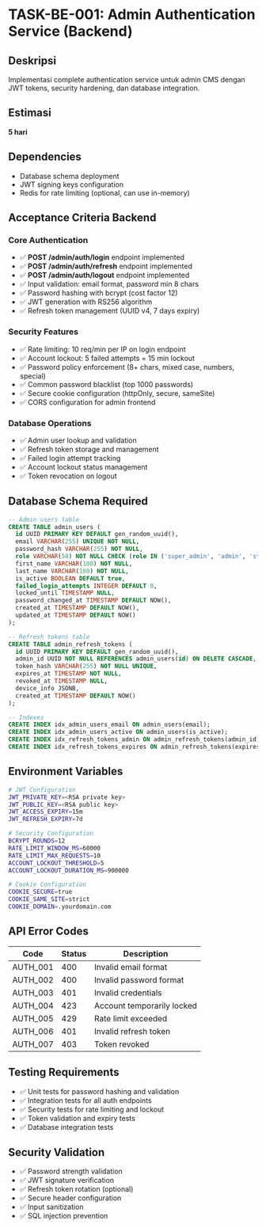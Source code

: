 # TASK-BE-001: Admin Authentication Service (Backend)

## Deskripsi
Implementasi complete authentication service untuk admin CMS dengan JWT tokens, security hardening, dan database integration.

## Estimasi
**5 hari**

## Dependencies
- Database schema deployment
- JWT signing keys configuration  
- Redis for rate limiting (optional, can use in-memory)

## Acceptance Criteria Backend

### Core Authentication
- ✅ **POST /admin/auth/login** endpoint implemented
- ✅ **POST /admin/auth/refresh** endpoint implemented  
- ✅ **POST /admin/auth/logout** endpoint implemented
- ✅ Input validation: email format, password min 8 chars
- ✅ Password hashing with bcrypt (cost factor 12)
- ✅ JWT generation with RS256 algorithm
- ✅ Refresh token management (UUID v4, 7 days expiry)

### Security Features
- ✅ Rate limiting: 10 req/min per IP on login endpoint
- ✅ Account lockout: 5 failed attempts = 15 min lockout
- ✅ Password policy enforcement (8+ chars, mixed case, numbers, special)
- ✅ Common password blacklist (top 1000 passwords)
- ✅ Secure cookie configuration (httpOnly, secure, sameSite)
- ✅ CORS configuration for admin frontend

### Database Operations
- ✅ Admin user lookup and validation
- ✅ Refresh token storage and management
- ✅ Failed login attempt tracking
- ✅ Account lockout status management
- ✅ Token revocation on logout

## Database Schema Required

```sql
-- Admin users table
CREATE TABLE admin_users (
  id UUID PRIMARY KEY DEFAULT gen_random_uuid(),
  email VARCHAR(255) UNIQUE NOT NULL,
  password_hash VARCHAR(255) NOT NULL,
  role VARCHAR(50) NOT NULL CHECK (role IN ('super_admin', 'admin', 'staff')),
  first_name VARCHAR(100) NOT NULL,
  last_name VARCHAR(100) NOT NULL,
  is_active BOOLEAN DEFAULT true,
  failed_login_attempts INTEGER DEFAULT 0,
  locked_until TIMESTAMP NULL,
  password_changed_at TIMESTAMP DEFAULT NOW(),
  created_at TIMESTAMP DEFAULT NOW(),
  updated_at TIMESTAMP DEFAULT NOW()
);

-- Refresh tokens table
CREATE TABLE admin_refresh_tokens (
  id UUID PRIMARY KEY DEFAULT gen_random_uuid(),
  admin_id UUID NOT NULL REFERENCES admin_users(id) ON DELETE CASCADE,
  token_hash VARCHAR(255) NOT NULL UNIQUE,
  expires_at TIMESTAMP NOT NULL,
  revoked_at TIMESTAMP NULL,
  device_info JSONB,
  created_at TIMESTAMP DEFAULT NOW()
);

-- Indexes
CREATE INDEX idx_admin_users_email ON admin_users(email);
CREATE INDEX idx_admin_users_active ON admin_users(is_active);
CREATE INDEX idx_refresh_tokens_admin ON admin_refresh_tokens(admin_id);
CREATE INDEX idx_refresh_tokens_expires ON admin_refresh_tokens(expires_at);
```

## Environment Variables

```bash
# JWT Configuration
JWT_PRIVATE_KEY=<RSA private key>
JWT_PUBLIC_KEY=<RSA public key>  
JWT_ACCESS_EXPIRY=15m
JWT_REFRESH_EXPIRY=7d

# Security Configuration
BCRYPT_ROUNDS=12
RATE_LIMIT_WINDOW_MS=60000
RATE_LIMIT_MAX_REQUESTS=10
ACCOUNT_LOCKOUT_THRESHOLD=5
ACCOUNT_LOCKOUT_DURATION_MS=900000

# Cookie Configuration
COOKIE_SECURE=true
COOKIE_SAME_SITE=strict
COOKIE_DOMAIN=.yourdomain.com
```

## API Error Codes

| Code | Status | Description |
|------|--------|-------------|
| AUTH_001 | 400 | Invalid email format |
| AUTH_002 | 400 | Invalid password format |
| AUTH_003 | 401 | Invalid credentials |
| AUTH_004 | 423 | Account temporarily locked |
| AUTH_005 | 429 | Rate limit exceeded |
| AUTH_006 | 401 | Invalid refresh token |
| AUTH_007 | 403 | Token revoked |

## Testing Requirements
- ✅ Unit tests for password hashing and validation
- ✅ Integration tests for all auth endpoints
- ✅ Security tests for rate limiting and lockout
- ✅ Token validation and expiry tests
- ✅ Database integration tests

## Security Validation
- ✅ Password strength validation
- ✅ JWT signature verification
- ✅ Refresh token rotation (optional)
- ✅ Secure header configuration
- ✅ Input sanitization
- ✅ SQL injection prevention